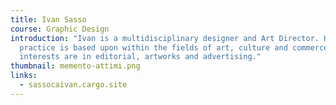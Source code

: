 ```yaml
---
title: Ivan Sasso
course: Graphic Design
introduction: "Ivan is a multidisciplinary designer and Art Director. His
  practice is based upon within the fields of art, culture and commerce: his
  interests are in editorial, artworks and advertising."
thumbnail: memento-attimi.png
links:
  - sassocaivan.cargo.site
---
```

